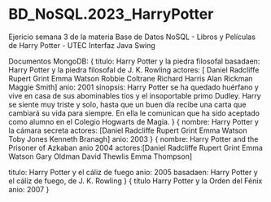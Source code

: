 # BD_NoSQL.2023_HarryPotter
Ejericio semana 3 de la materia Base de Datos NoSQL - Libros y Películas de Harry Potter - UTEC
Interfaz Java Swing

Documentos MongoDB:
{
titulo: Harry Potter y la piedra filosofal
basadaen: Harry Potter y la piedra filosofal de J. K. Rowling
actores: [ Daniel Radcliffe
	Rupert Grint
	Emma Watson
	Robbie Coltrane
	Richard Harris
	Alan Rickman
	Maggie Smith]
anio: 2001
sinopsis: Harry Potter se ha quedado huérfano y vive en casa de sus abominables tíos y el insoportable primo Dudley. Harry se siente muy triste y solo, hasta que un buen día recibe una carta que cambiará su vida para siempre. En ella le comunican que ha sido aceptado como alumno en el Colegio Hogwarts de Magia.
}
{
nombre: Harry Potter y la cámara secreta
actores: [Daniel Radcliffe
	Rupert Grint
	Emma Watson
	Toby Jones
	Kenneth Branagh]
anio: 2003
}
{
nombre: Harry Potter and the Prisoner of Azkaban
anio 2004
actores:[Daniel Radcliffe
		Rupert Grint
		Emma Watson
		Gary Oldman
		David Thewlis
		Emma Thompson]


titulo:	Harry Potter y el cáliz de fuego
anio: 2005
basadaen: Harry Potter y el cáliz de fuego, de J. K. Rowling
}
{
título	Harry Potter y la Orden del Fénix
anio: 2007
}
